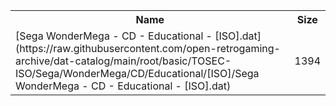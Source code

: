 <table>
<tr><th>Name</th><th>Size</th></tr>
<tr><td>[Sega WonderMega - CD - Educational - [ISO].dat](https://raw.githubusercontent.com/open-retrogaming-archive/dat-catalog/main/root/basic/TOSEC-ISO/Sega/WonderMega/CD/Educational/[ISO]/Sega WonderMega - CD - Educational - [ISO].dat)</td><td>1394</td></tr>
</table>
